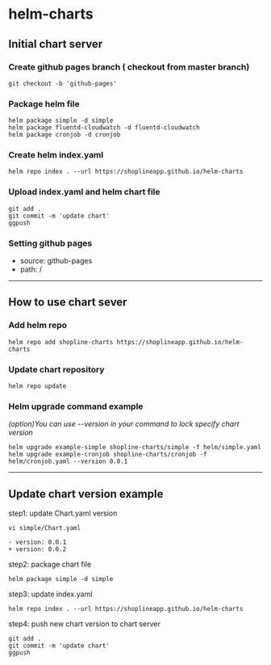 # helm-charts


## Initial chart server

### Create github pages branch ( checkout from master branch)
```
git checkout -b 'github-pages'
```
### Package helm file
```
helm package simple -d simple
helm package fluentd-cloudwatch -d fluentd-cloudwatch
helm package cronjob -d cronjob
```
### Create helm index.yaml
```
helm repo index . --url https://shoplineapp.github.io/helm-charts
```
### Upload index.yaml and helm chart file
```
git add .
git commit -m 'update chart'
ggpush
```
### Setting github pages

- source: github-pages
- path: /

---
## How to use chart sever

### Add helm repo
```
helm repo add shopline-charts https://shoplineapp.github.io/helm-charts
```

### Update chart repository
```
helm repo update
```

### Helm upgrade command example
*(option)You can use --version in your command to lock specify chart version*

```
helm upgrade example-simple shopline-charts/simple -f helm/simple.yaml
helm upgrade example-cronjob shopline-charts/cronjob -f helm/cronjob.yaml --version 0.0.1
```


---
## Update chart version example

step1: update Chart.yaml version
```
vi simple/Chart.yaml 

- version: 0.0.1
+ version: 0.0.2
```

step2: package chart file
```
helm package simple -d simple
```

step3: update index.yaml
```
helm repo index . --url https://shoplineapp.github.io/helm-charts
```

step4: push new chart version to chart server
```
git add .
git commit -m 'update chart'
ggpush
```